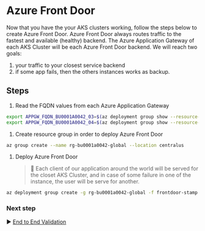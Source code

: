 # Azure Front Door

Now that you have the your AKS clusters working, follow the steps below to create Azure Front Door.
Azure Front Door always routes traffic to the fastest and available (healthy) backend. The Azure Application Gateway of each AKS Cluster will be each Azure Front Door backend.
We will reach two goals:

1. your traffic to your closest service backend
1. if some app fails, then the others instances works as backup.

## Steps

1. Read the FQDN values from each Azure Application Gateway

```bash
export APPGW_FQDN_BU0001A0042_03=$(az deployment group show --resource-group rg-enterprise-networking-spokes -n spoke-BU0001A0042-03 --query properties.outputs.appGwFqdn.value -o tsv)
export APPGW_FQDN_BU0001A0042_04=$(az deployment group show --resource-group rg-enterprise-networking-spokes -n spoke-BU0001A0042-04 --query properties.outputs.appGwFqdn.value -o tsv)
```

1. Create resource group in order to deploy Azure Front Door

```bash
az group create --name rg-bu0001a0042-global --location centralus
```

1. Deploy Azure Front Door
   > :book: Each client of our application around the world will be served for the closet AKS Cluster, and in case of some failure in one of the instance, the user will be serve for another.

```bash
az deployment group create -g rg-bu0001a0042-global -f frontdoor-stamp.json -p backendNames="['${APPGW_FQDN_BU0001A0042_03}','${APPGW_FQDN_BU0001A0042_04}']"
```

### Next step

:arrow_forward: [End to End Validation](./11-validation.md)

